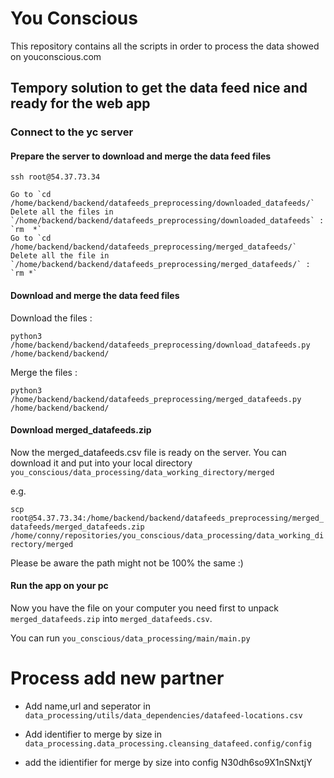 # You Conscious

This repository contains all the scripts in order to process the data showed on youconscious.com

## Tempory solution to get the data feed nice and ready for the web app

### Connect to the yc server

#### Prepare the server to download and merge the data feed files 
`ssh root@54.37.73.34`

    Go to `cd /home/backend/backend/datafeeds_preprocessing/downloaded_datafeeds/`
    Delete all the files in `/home/backend/backend/datafeeds_preprocessing/downloaded_datafeeds` : `rm  *`
    Go to `cd /home/backend/backend/datafeeds_preprocessing/merged_datafeeds/`
    Delete all the file in `/home/backend/backend/datafeeds_preprocessing/merged_datafeeds/` : `rm *`


#### Download and merge the data feed files

Download the files : 

`python3 /home/backend/backend/datafeeds_preprocessing/download_datafeeds.py /home/backend/backend/`

Merge the files : 

`python3 /home/backend/backend/datafeeds_preprocessing/merged_datafeeds.py /home/backend/backend/`

#### Download merged_datafeeds.zip

Now the merged_datafeeds.csv file is ready on the server. You can download it and put into your local directory `you_conscious/data_processing/data_working_directory/merged`

e.g.

`scp root@54.37.73.34:/home/backend/backend/datafeeds_preprocessing/merged_datafeeds/merged_datafeeds.zip  /home/conny/repositories/you_conscious/data_processing/data_working_directory/merged`

Please be aware the path might not be 100% the same :) 

#### Run the app on your pc

Now you have the file on your computer you need first to unpack `merged_datafeeds.zip` into `merged_datafeeds.csv`.

You can run  `you_conscious/data_processing/main/main.py` 


# Process add new partner
- Add name,url and seperator in 
``
data_processing/utils/data_dependencies/datafeed-locations.csv
``
- Add identifier to merge by size in 
``
data_processing.data_processing.cleansing_datafeed.config/config
``
  
- add the idientifier for merge by size into config
N30dh6so9X1nSNxtjY